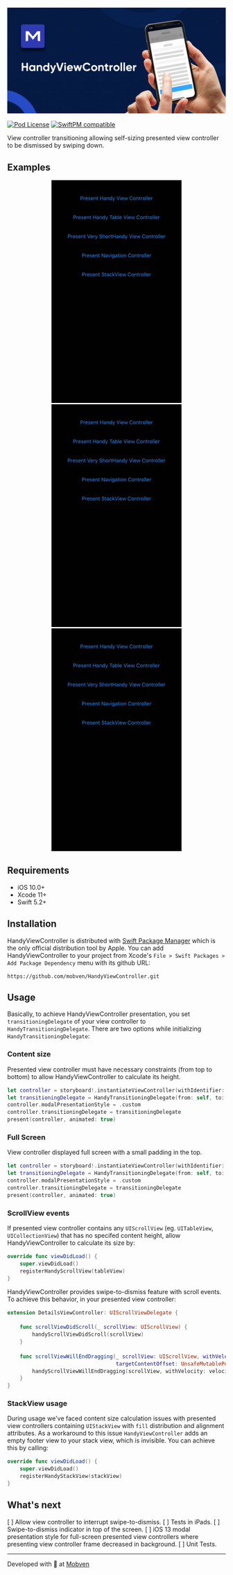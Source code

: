 <p align="center">
  <img src="Docs/handy.png">
</p>

[![Pod License](https://img.shields.io/github/license/mobven/HandyViewController)](https://www.apache.org/licenses/LICENSE-2.0.html)
[![SwiftPM compatible](https://img.shields.io/badge/SwiftPM-compatible-brightgreen.svg)](https://swift.org/package-manager/)

View controller transitioning allowing self-sizing presented view controller to be dismissed by swiping down.

## Examples
<p align="center">
  <img alt="Custom Content" src="Docs/example_usage_1.gif">
  <img alt="UITableVoew" src="Docs/example_usage_2.gif">
  <img alt="Full Screen" src="Docs/example_usage_3.gif">
</p>

## Requirements
* iOS 10.0+
* Xcode 11+
* Swift 5.2+

## Installation
HandyViewController is distributed with [Swift Package Manager](https://swift.org/package-manager/) which is the only official distribution tool by Apple. You can add HandyViewController to your project from Xcode's `File > Swift Packages > Add Package Dependency` menu with its github URL:
```
https://github.com/mobven/HandyViewController.git
```

## Usage
Basically, to achieve HandyViewController presentation, you set `transitioningDelegate` of your view controller to `HandyTransitioningDelegate`. There are two options while initializing `HandyTransitioningDelegate`:
### Content size
Presented view controller must have necessary constraints (from top to bottom) to allow HandyViewController to calculate its height.
```swift
let controller = storyboard!.instantiateViewController(withIdentifier: "ViewController")
let transitioningDelegate = HandyTransitioningDelegate(from: self, to: controller)
controller.modalPresentationStyle = .custom
controller.transitioningDelegate = transitioningDelegate
present(controller, animated: true)
```

### Full Screen
View controller displayed full screen with a small padding in the top.
```swift
let controller = storyboard!.instantiateViewController(withIdentifier: "ViewController")
let transitioningDelegate = HandyTransitioningDelegate(from: self, to: controller, contentMode: .fullScreen)
controller.modalPresentationStyle = .custom
controller.transitioningDelegate = transitioningDelegate
present(controller, animated: true)
```

### ScrollView events
If presented view controller contains any `UIScrollView` (eg. `UITableView`, `UICollectionView`) that has no specifed content height, allow HandyViewController to calculate its size by:
```swift
override func viewDidLoad() {
    super.viewDidLoad()
    registerHandyScrollView(tableView)
}
```

HandyViewController provides swipe-to-dismiss feature with scroll events. To achieve this behavior, in your presented view controller: 
```swift
extension DetailsViewController: UIScrollViewDelegate {

    func scrollViewDidScroll(_ scrollView: UIScrollView) {
        handyScrollViewDidScroll(scrollView)
    } 

    func scrollViewWillEndDragging(_ scrollView: UIScrollView, withVelocity velocity: CGPoint,
                                   targetContentOffset: UnsafeMutablePointer<CGPoint>) {
        handyScrollViewWillEndDragging(scrollView, withVelocity: velocity)
    }
}
```

### StackView usage
During usage we've faced content size calculation issues with presented view controllers containing `UIStackView` with `fill` distribution and alignment attributes. As a workaround to this issue `HandyViewController` adds an empty footer view to your stack view, which is invisible. You can achieve this by calling:
```swift
override func viewDidLoad() {
    super.viewDidLoad()
    registerHandyStackView(stackView)
}
```

## What's next
[ ] Allow view controller to interrupt swipe-to-dismiss. 
[ ] Tests in iPads.
[ ] Swipe-to-dismiss indicator in top of the screen.
[ ] iOS 13 modal presentation style for full-screen presented view controllers where presenting view controller frame decreased in background.
[ ] Unit Tests.

---
Developed with 🖤 at [Mobven](https://mobven.com/)
